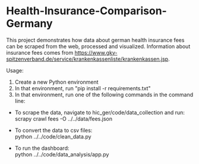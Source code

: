 # Health-Insurance-Comparison-Germany

This project demonstrates how data about german health insurance fees can be scraped from the web, processed and visualized. Information about insurance fees comes from https://www.gkv-spitzenverband.de/service/krankenkassenliste/krankenkassen.jsp.

Usage:

1. Create a new Python environment
2. In that environment, run "pip install -r requirements.txt"
3. In that environment, run one of the following commands in the command line:

  - To scrape the data, navigate to hic_ger/code/data_collection and run:\
    scrapy crawl fees -O ../../data/fees.json 

  - To convert the data to csv files:\
    python ../../code/clean_data.py

  - To run the dashboard:\
    python ../../code/data_analysis/app.py


